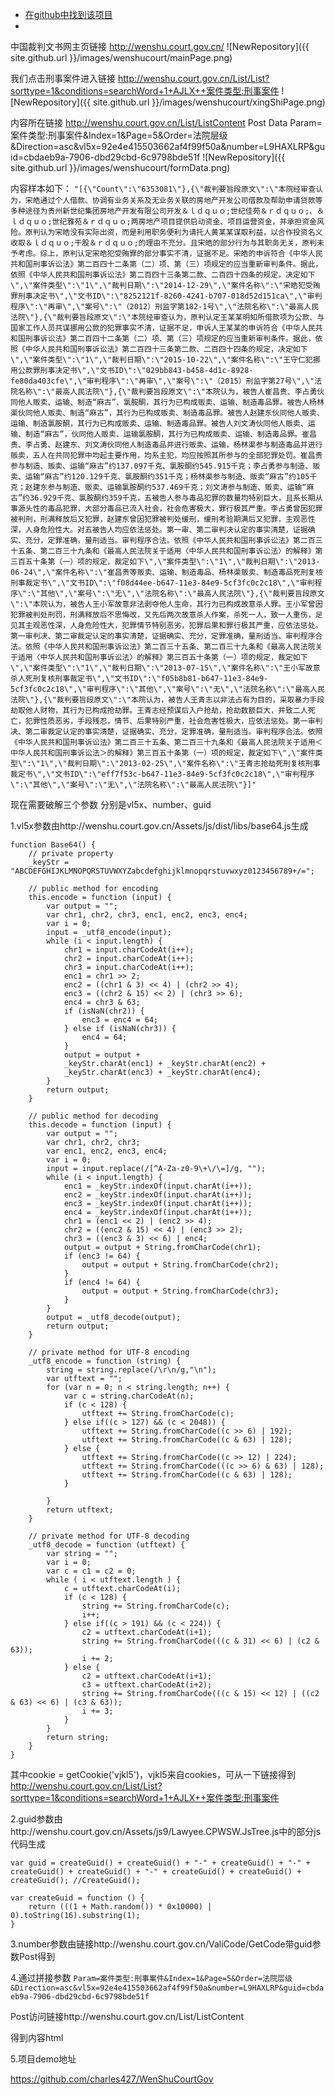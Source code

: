 
* [在github中找到该项目](https://github.com/tesseract-ocr/tesseract)
* 
中国裁判文书网主页链接 
http://wenshu.court.gov.cn/
![NewRepository]({{ site.github.url }}/images/wenshucourt/mainPage.png)

我们点击刑事案件进入链接 
http://wenshu.court.gov.cn/List/List?sorttype=1&conditions=searchWord+1+AJLX++案件类型:刑事案件
![NewRepository]({{ site.github.url }}/images/wenshucourt/xingShiPage.png)

内容所在链接
http://wenshu.court.gov.cn/List/ListContent
Post Data
Param=案件类型:刑事案件&Index=1&Page=5&Order=法院层级&Direction=asc&vl5x=92e4e415503662af4f99f50a&number=L9HAXLRP&guid=cbdaeb9a-7906-dbd29cbd-6c9798bde51f
![NewRepository]({{ site.github.url }}/images/wenshucourt/formData.png)

内容样本如下：
`"[{\"Count\":\"6353081\"},{\"裁判要旨段原文\":\"本院经审查认为，宋皓通过个人借款、协调有业务关系及无业务关联的房地产开发公司借款及帮助申请贷款等多种途径为贵州新世纪集团房地产开发有限公司开发＆ｌｄｑｕｏ;世纪佳苑＆ｒｄｑｕｏ;、＆ｌｄｑｕｏ;世纪雅苑＆ｒｄｑｕｏ;两房地产项目提供启动资金、项目运营资金，并承担资金风险。原判认为宋皓没有实际出资，而是利用职务便利为请托人黄某某谋取利益，以合作投资名义收取＆ｌｄｑｕｏ;干股＆ｒｄｑｕｏ;的理由不充分。且宋皓的部分行为与其职务无关，原判未予考虑。综上，原判认定宋皓犯受贿罪的部分事实不清，证据不足。宋皓的申诉符合《中华人民共和国刑事诉讼法》第二百四十二条第（二）项、第（三）项规定的应当重新审判条件。据此，依照《中华人民共和国刑事诉讼法》第二百四十三条第二款、二百四十四条的规定，决定如下\",\"案件类型\":\"1\",\"裁判日期\":\"2014-12-29\",\"案件名称\":\"宋皓犯受贿罪刑事决定书\",\"文书ID\":\"8252121f-8260-4241-b707-018d52d151ca\",\"审判程序\":\"再审\",\"案号\":\"（2012）刑监字第182-1号\",\"法院名称\":\"最高人民法院\"},{\"裁判要旨段原文\":\"本院经审查认为，原判认定王某某明知所借款项为公款、与国家工作人员共谋挪用公款的犯罪事实不清，证据不足，申诉人王某某的申诉符合《中华人民共和国刑事诉讼法》第二百四十二条第（二）项、第（三）项规定的应当重新审判条件。据此，依照《中华人民共和国刑事诉讼法》第二百四十三条第二款、二百四十四条的规定，决定如下\",\"案件类型\":\"1\",\"裁判日期\":\"2015-10-22\",\"案件名称\":\"王守仁犯挪用公款罪刑事决定书\",\"文书ID\":\"029bb843-b458-4d1c-8928-fe80da403cfe\",\"审判程序\":\"再审\",\"案号\":\"（2015）刑监字第27号\",\"法院名称\":\"最高人民法院\"},{\"裁判要旨段原文\":\"本院认为，被告人崔昌贵、李占勇伙同他人贩卖、运输、制造“麻古”、氯胺酮，其行为已构成贩卖、运输、制造毒品罪。被告人杨林渠伙同他人贩卖、制造“麻古”，其行为已构成贩卖、制造毒品罪。被告人赵建东伙同他人贩卖、运输、制造氯胺酮，其行为已构成贩卖、运输、制造毒品罪。被告人刘文涛伙同他人贩卖、运输、制造“麻古”，伙同他人贩卖、运输氯胺酮，其行为已构成贩卖、运输、制造毒品罪。崔昌贵、李占勇、赵建东、刘文涛伙同他人制造毒品并进行贩卖、运输，杨林渠参与制造毒品并进行贩卖，五人在共同犯罪中均起主要作用，均系主犯，均应按照其所参与的全部犯罪处罚。崔昌贵参与制造、贩卖、运输“麻古”约137.097千克、氯胺酮约545.915千克；李占勇参与制造、贩卖、运输“麻古”约120.129千克、氯胺酮约351千克；杨林渠参与制造、贩卖“麻古”约105千克；赵建东参与制造、贩卖、运输氯胺酮约537.469千克；刘文涛参与制造、贩卖、运输“麻古”约36.929千克、氯胺酮约359千克，五被告人参与毒品犯罪的数量均特别巨大，且系长期从事源头性的毒品犯罪，大部分毒品已流入社会，社会危害极大，罪行极其严重。李占勇曾因犯罪被判刑，刑满释放后又犯罪，赵建东曾因犯罪被判处缓刑，缓刑考验期满后又犯罪，主观恶性深，人身危险性大。对五被告人均应依法惩处。第一审、第二审判决认定的事实清楚，证据确实、充分，定罪准确，量刑适当。审判程序合法。依照《中华人民共和国刑事诉讼法》第二百三十五条、第二百三十九条和《最高人民法院关于适用〈中华人民共和国刑事诉讼法〉的解释》第三百五十条第（一）项的规定，裁定如下\",\"案件类型\":\"1\",\"裁判日期\":\"2013-06-24\",\"案件名称\":\"崔昌贵等贩卖、运输、制造毒品、杨林渠贩卖、制造毒品死刑复核刑事裁定书\",\"文书ID\":\"f08d44ee-b647-11e3-84e9-5cf3fc0c2c18\",\"审判程序\":\"其他\",\"案号\":\"无\",\"法院名称\":\"最高人民法院\"},{\"裁判要旨段原文\":\"本院认为，被告人王小军故意非法剥夺他人生命，其行为已构成故意杀人罪。王小军曾因犯罪被判处刑罚，刑满释放后不思悔改，又先后两次故意杀人作案，杀死一人，致一人重伤，足见其主观恶性深，人身危险性大，犯罪情节特别恶劣，犯罪后果和罪行极其严重，应依法惩处。第一审判决、第二审裁定认定的事实清楚，证据确实、充分，定罪准确，量刑适当。审判程序合法。依照《中华人民共和国刑事诉讼法》第二百三十五条、第二百三十九条和《最高人民法院关于适用〈中华人民共和国刑事诉讼法〉的解释》第三百五十条第（一）项的规定，裁定如下\",\"案件类型\":\"1\",\"裁判日期\":\"2013-07-15\",\"案件名称\":\"王小军故意杀人死刑复核刑事裁定书\",\"文书ID\":\"f05b8b81-b647-11e3-84e9-5cf3fc0c2c18\",\"审判程序\":\"其他\",\"案号\":\"无\",\"法院名称\":\"最高人民法院\"},{\"裁判要旨段原文\":\"本院认为，被告人王青志以非法占有为目的，采取暴力手段劫取他人财物，其行为已构成抢劫罪。王青志经预谋后入户抢劫，抢劫数额巨大，并致二人死亡，犯罪性质恶劣，手段残忍，情节、后果特别严重，社会危害性极大，应依法惩处。第一审判决、第二审裁定认定的事实清楚，证据确实、充分，定罪准确，量刑适当。审判程序合法。依照《中华人民共和国刑事诉讼法》第二百三十五条、第二百三十九条和《最高人民法院关于适用＜中华人民共和国刑事诉讼法＞的解释》第三百五十条第（一）项的规定，裁定如下\",\"案件类型\":\"1\",\"裁判日期\":\"2013-02-25\",\"案件名称\":\"王青志抢劫死刑复核刑事裁定书\",\"文书ID\":\"eff7f53c-b647-11e3-84e9-5cf3fc0c2c18\",\"审判程序\":\"其他\",\"案号\":\"无\",\"法院名称\":\"最高人民法院\"}]"`

现在需要破解三个参数 分别是vl5x、number、guid

1.vl5x参数由http://wenshu.court.gov.cn/Assets/js/dist/libs/base64.js生成

	function Base64() {
	    // private property
	    _keyStr = "ABCDEFGHIJKLMNOPQRSTUVWXYZabcdefghijklmnopqrstuvwxyz0123456789+/=";
	 
	    // public method for encoding
	    this.encode = function (input) {
	        var output = "";
	        var chr1, chr2, chr3, enc1, enc2, enc3, enc4;
	        var i = 0;
	        input = _utf8_encode(input);
	        while (i < input.length) {
	            chr1 = input.charCodeAt(i++);
	            chr2 = input.charCodeAt(i++);
	            chr3 = input.charCodeAt(i++);
	            enc1 = chr1 >> 2;
	            enc2 = ((chr1 & 3) << 4) | (chr2 >> 4);
	            enc3 = ((chr2 & 15) << 2) | (chr3 >> 6);
	            enc4 = chr3 & 63;
	            if (isNaN(chr2)) {
	                enc3 = enc4 = 64;
	            } else if (isNaN(chr3)) {
	                enc4 = 64;
	            }
	            output = output +
	            _keyStr.charAt(enc1) + _keyStr.charAt(enc2) +
	            _keyStr.charAt(enc3) + _keyStr.charAt(enc4);
	        }
	        return output;
	    }
	 
	    // public method for decoding
	    this.decode = function (input) {
	        var output = "";
	        var chr1, chr2, chr3;
	        var enc1, enc2, enc3, enc4;
	        var i = 0;
	        input = input.replace(/[^A-Za-z0-9\+\/\=]/g, "");
	        while (i < input.length) {
	            enc1 = _keyStr.indexOf(input.charAt(i++));
	            enc2 = _keyStr.indexOf(input.charAt(i++));
	            enc3 = _keyStr.indexOf(input.charAt(i++));
	            enc4 = _keyStr.indexOf(input.charAt(i++));
	            chr1 = (enc1 << 2) | (enc2 >> 4);
	            chr2 = ((enc2 & 15) << 4) | (enc3 >> 2);
	            chr3 = ((enc3 & 3) << 6) | enc4;
	            output = output + String.fromCharCode(chr1);
	            if (enc3 != 64) {
	                output = output + String.fromCharCode(chr2);
	            }
	            if (enc4 != 64) {
	                output = output + String.fromCharCode(chr3);
	            }
	        }
	        output = _utf8_decode(output);
	        return output;
	    }
	 
	    // private method for UTF-8 encoding
	    _utf8_encode = function (string) {
	        string = string.replace(/\r\n/g,"\n");
	        var utftext = "";
	        for (var n = 0; n < string.length; n++) {
	            var c = string.charCodeAt(n);
	            if (c < 128) {
	                utftext += String.fromCharCode(c);
	            } else if((c > 127) && (c < 2048)) {
	                utftext += String.fromCharCode((c >> 6) | 192);
	                utftext += String.fromCharCode((c & 63) | 128);
	            } else {
	                utftext += String.fromCharCode((c >> 12) | 224);
	                utftext += String.fromCharCode(((c >> 6) & 63) | 128);
	                utftext += String.fromCharCode((c & 63) | 128);
	            }
	 
	        }
	        return utftext;
	    }
	 
	    // private method for UTF-8 decoding
	    _utf8_decode = function (utftext) {
	        var string = "";
	        var i = 0;
	        var c = c1 = c2 = 0;
	        while ( i < utftext.length ) {
	            c = utftext.charCodeAt(i);
	            if (c < 128) {
	                string += String.fromCharCode(c);
	                i++;
	            } else if((c > 191) && (c < 224)) {
	                c2 = utftext.charCodeAt(i+1);
	                string += String.fromCharCode(((c & 31) << 6) | (c2 & 63));
	                i += 2;
	            } else {
	                c2 = utftext.charCodeAt(i+1);
	                c3 = utftext.charCodeAt(i+2);
	                string += String.fromCharCode(((c & 15) << 12) | ((c2 & 63) << 6) | (c3 & 63));
	                i += 3;
	            }
	        }
	        return string;
	    }
	}

其中cookie = getCookie('vjkl5')，vjkl5来自cookies，可从一下链接得到
http://wenshu.court.gov.cn/List/List?sorttype=1&conditions=searchWord+1+AJLX++案件类型:刑事案件


2.guid参数由http://wenshu.court.gov.cn/Assets/js9/Lawyee.CPWSW.JsTree.js中的部分js代码生成

	var guid = createGuid() + createGuid() + "-" + createGuid() + "-" + createGuid() + createGuid() + "-" + createGuid() + createGuid() + createGuid(); //CreateGuid();

	var createGuid = function () {
        return (((1 + Math.random()) * 0x10000) | 0).toString(16).substring(1);
    }

3.number参数由链接http://wenshu.court.gov.cn/ValiCode/GetCode带guid参数Post得到

4.通过拼接参数
`Param=案件类型:刑事案件&Index=1&Page=5&Order=法院层级&Direction=asc&vl5x=92e4e415503662af4f99f50a&number=L9HAXLRP&guid=cbdaeb9a-7906-dbd29cbd-6c9798bde51f`

Post访问链接http://wenshu.court.gov.cn/List/ListContent

得到内容html


5.项目demo地址

https://github.com/charles427/WenShuCourtGov